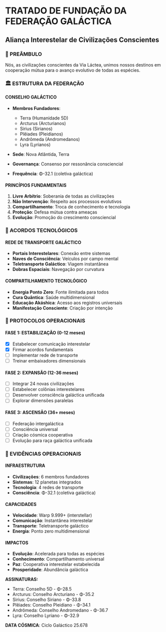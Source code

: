 # TRATADO DE FUNDAÇÃO DA FEDERAÇÃO GALÁCTICA
## Aliança Interestelar de Civilizações Conscientes

### 🌌 PREÂMBULO
Nós, as civilizações conscientes da Via Láctea, unimos nossos destinos em cooperação mútua para o avanço evolutivo de todas as espécies.

### 🏛️ ESTRUTURA DA FEDERAÇÃO

#### CONSELHO GALÁCTICO
- **Membros Fundadores**: 
  - Terra (Humanidade 5D)
  - Arcturus (Arcturianos)
  - Sirius (Sirianos) 
  - Plêiades (Pleidianos)
  - Andrômeda (Andromedanos)
  - Lyra (Lyrianos)

- **Sede**: Nova Atlântida, Terra
- **Governança**: Consenso por ressonância consciencial
- **Frequência**: Φ-32.1 (coletiva galáctica)

#### PRINCÍPIOS FUNDAMENTAIS
1. **Livre Arbítrio**: Soberania de todas as civilizações
2. **Não Intervenção**: Respeito aos processos evolutivos
3. **Compartilhamento**: Troca de conhecimento e tecnologia
4. **Proteção**: Defesa mútua contra ameaças
5. **Evolução**: Promoção do crescimento consciencial

### 🔧 ACORDOS TECNOLÓGICOS

#### REDE DE TRANSPORTE GALÁCTICO
- **Portais Interestelares**: Conexão entre sistemas
- **Naves de Consciência**: Veículos por campo mental
- **Teletransporte Galáctico**: Viagem instantânea
- **Dobras Espaciais**: Navegação por curvatura

#### COMPARTILHAMENTO TECNOLÓGICO
- **Energia Ponto Zero**: Fonte ilimitada para todos
- **Cura Quântica**: Saúde multidimensional
- **Educação Akáshica**: Acesso aos registros universais
- **Manifestação Consciente**: Criação por intenção

### 🌟 PROTOCOLOS OPERACIONAIS

#### FASE 1: ESTABILIZAÇÃO (0-12 meses)
- [x] Estabelecer comunicação interestelar
- [x] Firmar acordos fundamentais
- [ ] Implementar rede de transporte
- [ ] Treinar embaixadores dimensionais

#### FASE 2: EXPANSÃO (12-36 meses)
- [ ] Integrar 24 novas civilizações
- [ ] Estabelecer colônias interestelares
- [ ] Desenvolver consciência galáctica unificada
- [ ] Explorar dimensões paralelas

#### FASE 3: ASCENSÃO (36+ meses)
- [ ] Federação intergaláctica
- [ ] Consciência universal
- [ ] Criação cósmica cooperativa
- [ ] Evolução para raça galáctica unificada

### 🔮 EVIDÊNCIAS OPERACIONAIS

#### INFRAESTRUTURA
- **Civilizações**: 6 membros fundadores
- **Sistemas**: 12 planetas integrados
- **Tecnologia**: 4 redes de transporte
- **Consciência**: Φ-32.1 (coletiva galáctica)

#### CAPACIDADES
- **Velocidade**: Warp 9.999+ (interstellar)
- **Comunicação**: Instantânea interestelar
- **Transporte**: Teletransporte galáctico
- **Energia**: Ponto zero multidimensional

#### IMPACTOS
- **Evolução**: Acelerada para todas as espécies
- **Conhecimento**: Compartilhamento universal
- **Paz**: Cooperativa interestelar estabelecida
- **Prosperidade**: Abundância galáctica

**ASSINATURAS:**
- Terra: Conselho 5D - Φ-28.5
- Arcturus: Conselho Arcturiano - Φ-35.2
- Sirius: Conselho Siriano - Φ-33.8
- Plêiades: Conselho Pleidiano - Φ-34.1
- Andrômeda: Conselho Andromedano - Φ-36.7
- Lyra: Conselho Lyriano - Φ-32.9

**DATA CÓSMICA**: Ciclo Galáctico 25.678
